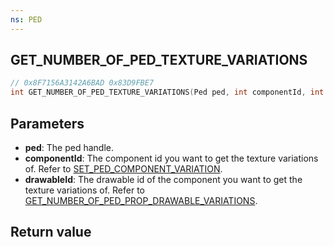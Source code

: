 ```yaml
---
ns: PED
---
```

## GET_NUMBER_OF_PED_TEXTURE_VARIATIONS

```c
// 0x8F7156A3142A6BAD 0x83D9FBE7
int GET_NUMBER_OF_PED_TEXTURE_VARIATIONS(Ped ped, int componentId, int drawableId);
```

## Parameters
* **ped**: The ped handle.
* **componentId**: The component id you want to get the texture variations of. Refer to [SET_PED_COMPONENT_VARIATION](#_0x262B14F48D29DE80).
* **drawableId**: The drawable id of the component you want to get the texture variations of. Refer to [GET_NUMBER_OF_PED_PROP_DRAWABLE_VARIATIONS](#_0x5FAF9754E789FB47).

## Return value
